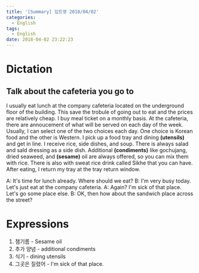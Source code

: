 ```yaml
---
title: '[Summary] 입트영 2018/04/02'
categories:
  - English
tags:
  - English
date: 2018-04-02 23:22:23
---
```


# Dictation
## Talk about the cafeteria you go to

I usually eat lunch at the company cafeteria located on the underground floor of the building. This save the trobule of going out to eat and the prices are relatively cheap. I buy meal ticket on a monthly basis. At the cafeteria, there are annoucement of what will be served on each day of the week. Usually, I can select one of the two choices each day. One choice is Korean food and the other is Western. I pick up a food tray and dining **(utensils)** and get in line. I receive rice, side dishes, and soup. There is always salad and sald dressing as a side dish. Additional **(condiments)** like gochujang, dried seaweed, and **(sesame)** oil are always offered, so you can mix them with rice. There is also with sweat rice drink called Sikhe that you can have. After eating, I return my tray at the tray return window.

A: It's time for lunch already. Where should we eat?
B: I'm very busy today. Let's just eat at the company cafeteria.
A: Again? I'm sick of that place. Let's go some place else.
B: OK, then how about the sandwich place across the street?

# Expressions

1. 챔기름 - Sesame oil
1. 추가 양념 - additional condiments
1. 식기 - dining utensils
1. 그곳은 질렸어 - I'm sick of that place.




